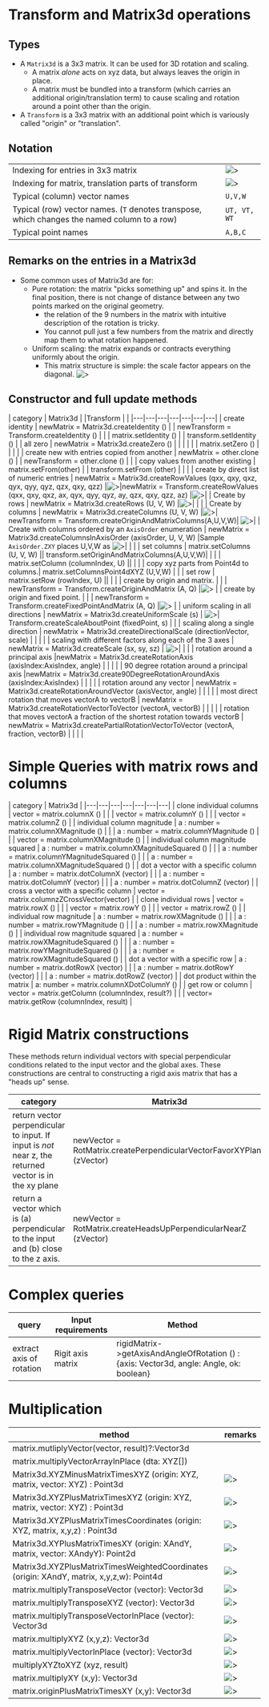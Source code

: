 # Transform and Matrix3d operations

## Types
* A `Matrix3d` is a 3x3 matrix.    It can be used for 3D rotation and scaling.
  * A matrix _alone_ acts on xyz data, but always leaves the origin in place.
  * A matrix must be bundled into a transform (which carries an additional origin/translation term) to cause scaling and rotation around a point other than the origin.
* A `Transform` is a 3x3 matrix with an additional point which is variously called "origin" or "translation".


## Notation

|  |  |
|---|---|
| Indexing for entries in 3x3 matrix |![>](./figs/Equations/3x3Matrixqxx.png) |
| Indexing for matrix, translation parts of transform |![>](./figs/Equations/3x4Transformqxx.png)|
| Typical (column) vector names | `U,V,W` |
| Typical (row) vector names.  (`T` denotes transpose, which changes the named column to a row) | `UT, VT, WT` |
| Typical point names | `A,B,C`|

## Remarks on the entries in a Matrix3d

* Some common uses of Matrix3d are for:
  * Pure rotation: the matrix "picks something up" and spins it.   In the final position, there is not change of distance between any two points marked on the original geometry.
    * the relation of the 9 numbers in the matrix with  intuitive description of the rotation is tricky.
    * You cannot pull just a few numbers from the matrix and directly map them to what rotation happened.
  * Uniform scaling: the matrix expands or contracts everything uniformly about the origin.
    * This matrix structure is simple:  the scale factor appears on the diagonal.
     ![>](./figs/Equations/DiagonalScale.png)

## Constructor and full update methods

| category | Matrix3d | |Transform | |
|---|---|---|---|---|---|---|
| create identity | newMatrix = Matrix3d.createIdentity () | | newTransform = Transform.createIdentity () |
|  | matrix.setIdentity () | | transform.setIdentity () |
| all zero | newMatrix = Matrix3d.createZero () | | | |
| | matrix.setZero () | | | |
| create new with entries copied from another | newMatrix = other.clone () | | newTransform = other.clone () | |
| copy values from another existing | matrix.setFrom(other) | | transform.setFrom (other) | |
|
| create by direct list of numeric entries | newMatrix = Matrix3d.createRowValues (qxx, qxy, qxz, qyx, qyy, qyz, qzx, qxy, qzz) |![>](./figs/Equations/3x3Matrixqxx.png)|newMatrix = Transform.createRowValues (qxx, qxy, qxz, ax, qyx, qyy, qyz, ay, qzx, qxy, qzz, az) |![>](./figs/Equations/3x4Transformqxx.png)|
| Create by rows | newMatrix = Matrix3d.createRows (U, V, W) |![>](./figs/Equations/3x3MatrixRowsUVW.png)| | |
| Create by columns | newMatrix = Matrix3d.createColumns (U, V, W) |![>](./figs/Equations/3x3MatrixColumnsUVW.png)| newTransform = Transform.createOriginAndMatrixColumns(A,U,V,W)| ![>](./figs/Equations/3x4TransformUVWA.png)|
| Create with columns ordered by an `AxisOrder` enumeration | newMatrix = Matrix3d.createColumnsInAxisOrder (axisOrder, U, V, W) |Sample `AxisOrder.ZXY` places U,V,W as ![>](./figs/Equations/AxisOrderZXYwithUVW.png)| | |
| set columns | matrix.setColumns (U, V, W) || transform.setOriginAndMatrixColumns(A,U,V,W)| |
| | matrix.setColumn (columnIndex, U) || | |
| copy xyz parts from Point4d to columns.| matrix.setColumnsPoint4dXYZ (U,V,W) | |
| set row | matrix.setRow (rowIndex, U) || | |
| create by origin and matrix. | | | newTransform = Transform.createOriginAndMatrix (A, Q) |![>](./figs/Equations/createOriginAndMatrix.png)  |
| create by origin and fixed point. | | | newTransform = Transform.createFixedPointAndMatrix (A, Q) |![>](./figs/Equations/createFixedPointAndMatrix.png) |
| uniform scaling in all directions | newMatrix = Matrix3d.createUniformScale (s) | ![>](./figs/Equations/DiagonalScale.png)| Transform.createScaleAboutPoint (fixedPoint, s) | |
| scaling along a single direction | newMatrix = Matrix3d.createDirectionalScale (directionVector, scale) | | | |
| scaling with different factors along each of the 3 axes | newMatrix = Matrix3d.createScale (sx, sy, sz) | ![>](./figs/Equations/DiagonalScale.png)|  | |
| rotation around a principal axis |newMatrix = Matrix3d.createRotationAxis (axisIndex:AxisIndex, angle) | | | |
| 90 degree rotation around a principal axis |newMatrix = Matrix3d.create90DegreeRotationAroundAxis (axisIndex:AxisIndex) | | | |
| rotation around any vector | newMatrix = Matrix3d.createRotationAroundVector (axisVector, angle) | | | |
| most direct rotation that moves vectorA to vectorB | newMatrix = Matrix3d.createRotationVectorToVector (vectorA, vectorB) | | | |
| rotation that moves vectorA a fraction of the shortest rotation towards vectorB | newMatrix = Matrix3d.createPartialRotationVectorToVector (vectorA, fraction, vectorB) | | | |


# Simple Queries with matrix rows and columns

| category | Matrix3d |
|---|---|---|---|---|---|---|
| clone individual columns | vector = matrix.columnX () |
|                          | vector = matrix.columnY () |
|                          | vector = matrix.columnZ () |
| individual column magnitude | a : number = matrix.columnXMagnitude () |
|                          | a : number = matrix.columnYMagnitude () |
|                          | vector = matrix.columnXMagnitude () |
| individual column magnitude squared | a : number = matrix.columnXMagnitudeSquared () |
|                          | a : number = matrix.columnYMagnitudeSquared () |
|                          | a : number = matrix.columnXMagnitudeSquared () |
| dot a vector with a specific column | a : number = matrix.dotColumnX (vector) |
|                          | a : number = matrix.dotColumnY (vector) |
|                          | a : number = matrix.dotColumnZ (vector) |
| cross a vector with a specific column | vector = matrix.columnzZCrossVector(vector) |
| clone individual rows | vector = matrix.rowX () |
|                          | vector = matrix.rowY () |
|                          | vector = matrix.rowZ () |
| individual row magnitude | a : number = matrix.rowXMagnitude () |
|                          | a : number = matrix.rowYMagnitude () |
|                          | a : number = matrix.rowXMagnitude () |
| individual row magnitude squared | a : number = matrix.rowXMagnitudeSquared () |
|                          | a : number = matrix.rowYMagnitudeSquared () |
|                          | a : number = matrix.rowXMagnitudeSquared () |
| dot a vector with a specific row | a : number = matrix.dotRowX (vector) |
|                          | a : number = matrix.dotRowY (vector) |
|                          | a : number = matrix.dotRowZ (vector) |
| dot product within the matrix | a: number = matrix.columnXDotColumnY () |
| get row or column | vector = matrix.getColumn (columnIndex, result?) |
| | vector= matrix.getRow (columnIndex, result) |


# Rigid Matrix constructions

These methods return individual vectors with special perpendicular conditions related to the input vector and the global axes.  These constructions are central to constructing a rigid axis matrix that has a "heads up" sense.

| category | Matrix3d | |
|---|---|---|
| return vector perpendicular to input.  If input is _not_ near z, the returned vector is in the xy plane | newVector = RotMatrix.createPerpendicularVectorFavorXYPlane (zVector) |
| return a vector which is (a) perpendicular to the input and (b) close to the z axis. | newVector = RotMatrix.createHeadsUpPerpendicularNearZ (zVector) |

# Complex queries

| query | Input requirements | Method | |
|---|---|---|---|
| extract axis of rotation | Rigit axis matrix | rigidMatrix->getAxisAndAngleOfRotation () : {axis: Vector3d, angle: Angle, ok: boolean} | |

# Multiplication

| method | remarks |
|---|---|
| matrix.mutliplyVector(vector, result)?:Vector3d |
| matrix.multiplyVectorArrayInPlace (dta: XYZ[]) |
| Matrix3d.XYZMinusMatrixTimesXYZ (origin: XYZ, matrix, vector: XYZ) : Point3d| ![>](./figs/Equations/XYZMinusMatrixTimesXYZ.png) |
| Matrix3d.XYZPlusMatrixTimesXYZ (origin: XYZ, matrix, vector: XYZ) : Point3d| ![>](./figs/Equations/XYZPlusMatrixTimesXYZ.png) |
| Matrix3d.XYZPlusMatrixTimesCoordinates (origin: XYZ, matrix, x,y,z) : Point3d |  ![>](./figs/Equations/XYZPlusMatrixTimesCoordinates.png)|
| Matrix3d.XYPlusMatrixTimesXY (origin: XAndY, matrix, vector: XAndyY): Point2d | ![>](./figs/Equations/XYPlusMatrixTimesXY.png)|
|Matrix3d.XYZPlusMatrixTimesWeightedCoordinates (origin: XAndY, matrix, x,y,z,w): Point4d | ![>](./figs/Equations/XYZPlusMatrixTimesWeightedCoordinates.png)|
|matrix.multiplyTransposeVector (vector): Vector3d | ![>](./figs/Equations/multiplyTransposeVector.png)|
|matrix.multiplyTransposeXYZ (vector): Vector3d | ![>](./figs/Equations/multiplyTransposeXYZ.png)|
|matrix.multiplyTransposeVectorInPlace (vector): Vector3d | ![>](./figs/Equations/multiplyTransposeVectorInPlace.png)|
|matrix.multiplyXYZ (x,y,z): Vector3d | ![>](./figs/Equations/multiplyXYZ.png)|
|matrix.multiplyVectorInPlace (vector): Vector3d | ![>](./figs/Equations/multiplyVectorInPlace.png)|
| multiplyXYZtoXYZ (xyz, result) |![>](./figs/Equations/multiplyXYZtoXYZ.png)| (required output, caller can force type to Point3d)|
|matrix.multiplyXY (x,y): Vector3d | ![>](./figs/Equations/multiplyXY.png)|
|matrix.originPlusMatrixTimesXY (x,y): Vector3d | ![>](./figs/Equations/originPlusMatrixTimesXY.png)|
